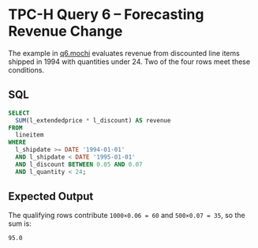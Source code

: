 # TPC-H Query 6 – Forecasting Revenue Change

The example in [q6.mochi](./q6.mochi) evaluates revenue from discounted line items shipped in 1994 with quantities under 24. Two of the four rows meet these conditions.

## SQL
```sql
SELECT
  SUM(l_extendedprice * l_discount) AS revenue
FROM
  lineitem
WHERE
  l_shipdate >= DATE '1994-01-01'
  AND l_shipdate < DATE '1995-01-01'
  AND l_discount BETWEEN 0.05 AND 0.07
  AND l_quantity < 24;
```

## Expected Output
The qualifying rows contribute `1000×0.06 = 60` and `500×0.07 = 35`, so the sum is:
```text
95.0
```
